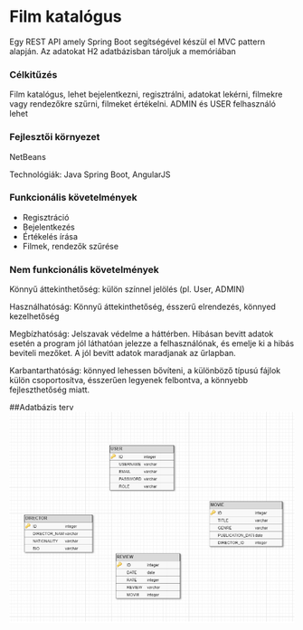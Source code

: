 # Film katalógus

Egy REST API amely Spring Boot segítségével készül el MVC pattern alapján. Az adatokat H2 adatbázisban tároljuk a memóriában

### Célkitűzés

Film katalógus, lehet bejelentkezni, regisztrálni, adatokat lekérni, filmekre vagy rendezőkre szűrni, filmeket értékelni.
ADMIN és USER felhasználó lehet

### Fejlesztői környezet
    
NetBeans

Technológiák:  Java Spring Boot, AngularJS

### Funkcionális követelmények
 * Regisztráció
* Bejelentkezés
* Értékelés írása
* Filmek, rendezők szűrése

### Nem funkcionális követelmények
Könnyű áttekinthetőség: külön színnel jelölés (pl. User, ADMIN)

Használhatóság: Könnyű áttekinthetőség, ésszerű elrendezés, könnyed kezelhetőség

Megbízhatóság: Jelszavak védelme a háttérben. Hibásan bevitt adatok esetén a program jól láthatóan
jelezze a felhasználónak, és emelje ki a hibás beviteli mezőket. A jól bevitt adatok maradjanak az
űrlapban.

Karbantarthatóság: könnyed lehessen bővíteni, a különböző típusú fájlok külön csoportosítva,
ésszerűen legyenek felbontva, a könnyebb fejleszthetőség miatt.

##Adatbázis terv
![data](https://raw.githubusercontent.com/zmnomad/movie-catalog/master/images/database.png)

